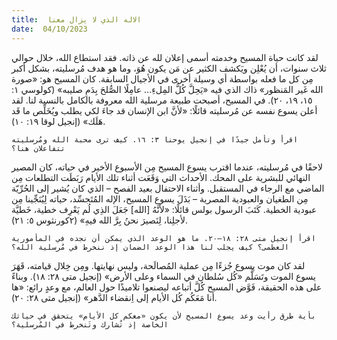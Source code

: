 ```yaml
---
title:  الاله الذي لا يزال معنا
date:  04/10/2023
---
```


لقد كانت حياة المسيح وخدمته أسمى إعلان لله عن ذاته. فقد استطاع الله، خلال حوالي ثلاث سنوات، أن يُعْلِن ويَكشف الكثير عن مَن يكون هُوَ، وما هو هدف مُرسليته، بشكل أكبر مِن كل ما فعله بواسطة أي وسيلة أخرى في الأجيال السابقة. كان المسيح هو: «صورة الله غَير المَنظور» ذاك الذي فيه «يَحِلَّ كُلُّ المِلءِ... عامِلًا الصُّلحَ بِدَمِ صليبه» (كولوسي ١: ١٥، ١٩، ٢٠). في المسيح، أصبحت طبيعة مرسلية الله معروفة بالكامل بالنسبة لنا. لقد أعلن يسوع نفسه عن مُرسليته قائلًا: «لأنَّ ابن الإنسان قد جاءَ لكي يطلب ويُخَلِّص ما قَد هَلَك» (إنجيل لوقا ١٩: ١٠).

`اقرأ وتأمل جيدًا في إنجيل يوحنا ٣: ١٦. كيف ترى محبة الله ومُرسليته تتفاعلان هنا؟`

لاحقًا في مُرسليته، عندما اقترب يسوع المسيح مِن الأسبوع الأخير في حياته، كان المصير النهائي للبشرية على المحك. الأحداث التي وَقَعَت أثناء تلك الأيام رَبَطَت التطلعات مِن الماضي مع الرجاء في المستقبل. وأثناء الاحتفال بعيد الفصح – الذي كان يُشير إلى الحُرِّيّة مِن الطغيان والعبودية المصرية – بَذَلَ يسوع المسيح، الإله المُتَجسِّد، حياته لِيُنَجِّينا مِن عبودية الخطية. كَتَبَ الرسول بولس قائلًا: «لأنَّهُ [الله] جَعَلَ الذِي لُم يَعْرِف خطية، خَطيَّة لأجلِنا، لِنَصيرَ نحنُ بِرَّ الله فيهِ» (٢كورنثوس ٥: ٢١).

`اقرأ إنجيل متى ٢٨: ١٨–٢٠. ما هو الوعد الذي يمكن أن نجده في المأمورية العظمى؟ كيف يجلب لنا هذا الوعد الضمان إذ ننخرط في مُرسلية الله؟`

لقد كان موت يسوع جُزءًا مِن عملية المُصالَحة، وليس نهايتها. ومِن خِلال قيامته، قَهَرَ يسوع الموت وتَسَلَّم «كُل سُلطان في السماء وعلى الأرض» (إنجيل متى ٢٨: ١٨). وبناءً على هذه الحقيقة، فَوَّض المسيح كُلَّ أتباعه ليصنعوا تلاميذًا حول العالم، مع وعدٍ رائع: «ها أنا مَعَكُم كُل الأيام إلى اِنقضاء الدَّهر» (إنجيل متى ٢٨: ٢٠).

`بأية طرق رأيت وعد يسوع المسيح لأن يكون «معكم كل الأيام» يتحقق في حياتك الخاصة إذ تُشارك وتَنخرط في المُرسلية؟`